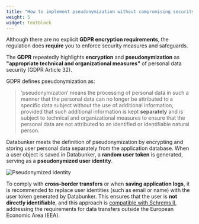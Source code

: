 ```yaml
---
title: "How to implement pseudonymization without compromising security"
weight: 5
widget: textblock
---
```

Although there are no explicit **GDPR encryption requirements**, the regulation does **require** you to enforce security measures and safeguards.

The **GDPR** repeatedly highlights **encryption** and **pseudonymization** as **"appropriate technical and organizational measures"** of personal data security (GDPR Article 32).

GDPR defines pseudonymization as:
>‘pseudonymization’ means the processing of personal data in such a manner that the personal data can no longer be attributed to a specific data subject without the use of additional information, provided that such additional information is kept **separately** and is subject to technical and organizational measures to ensure that the personal data are not attributed to an identified or identifiable natural person.

Databunker meets the definition of pseudonymization by encrypting and storing user personal data separately from the application database. When a user object is saved in Databunker, a **random user token** is generated, serving as a **pseudonymized user identity**.

![Pseudonymized identity](/img/pseudonymized-identity.png)

To comply with **cross-border transfers** or when **saving application logs**, it is recommended to replace user identities (such as email or name) with the user token generated by Databunker. This ensures that the user is **not directly identifiable**, and this approach is [compatible with Schrems II](https://databunker.org/use-case/schrems-ii-compliance/), addressing the requirements for data transfers outside the European Economic Area (EEA).
